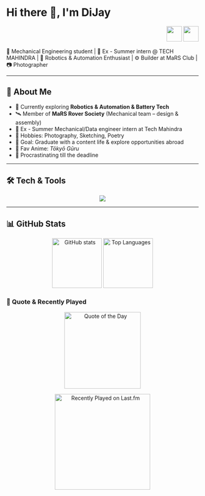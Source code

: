 # Hi there 👋, I'm DiJay 
<p align="right"> 
  <a href="https://www.linkedin.com/in/IamDijay"><img src="https://skillicons.dev/icons?i=linkedin" height="40"></a> 
  <a href="https://www.instagram.com/just0dj"><img src="https://skillicons.dev/icons?i=instagram" height="40"></a> 
</p>


🚀 Mechanical Engineering student | 🏢 Ex - Summer intern @ TECH MAHINDRA | 🌌 Robotics & Automation Enthusiast | ⚙️ Builder at MaRS Club | 📷 Photographer

---

## 🌟 About Me
- 🔭 Currently exploring **Robotics & Automation & Battery Tech**
- 🛰️ Member of **MaRS Rover Society** (Mechanical team – design & assembly)
- 🏢 Ex - Summer Mechanical/Data engineer intern at Tech Mahindra
- 🎨 Hobbies: Photography, Sketching, Poetry
- 🎯 Goal: Graduate with a content life & explore opportunities abroad
- 🎵 Fav Anime: *Tōkyō Gūru*  
- 👀 Procrastinating till the deadline  

---

## 🛠️ Tech & Tools
<p align="center">
  <img src="https://skillicons.dev/icons?i=autodeskfusion360,solidworks,cpp,python,html,css,javascript,mysql,git,github,autocad" />
</p>

---

## 📊 GitHub Stats

<p align="center">
  <img src="https://github-readme-stats.vercel.app/api?username=just0dj&show_icons=true&theme=tokyonight" alt="GitHub stats" height="130"/>
  <img src="https://github-readme-stats.vercel.app/api/top-langs/?username=just0dj&layout=compact&theme=tokyonight" alt="Top Languages" height="130"/>
</p>

### 📜 Quote & Recently Played
<p align="center">
  <img src="https://quotes-github-readme.vercel.app/api?type=horizontal&theme=dark" alt="Quote of the Day"  height="200"/>
</p>
<p align="center">
  <a href="https://www.last.fm/user/Just0DJ">
    <img src="https://lastfm-recently-played.vercel.app/api?user=Just0DJ&theme=tokyonight" alt="Recently Played on Last.fm"  height="250"/>
  </a>
</p>
